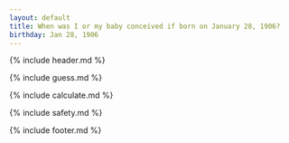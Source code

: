 ```yaml
---
layout: default
title: When was I or my baby conceived if born on January 28, 1906?
birthday: Jan 28, 1906
---
```


{% include header.md %}

{% include guess.md %}

{% include calculate.md %}

{% include safety.md %}

{% include footer.md %}



